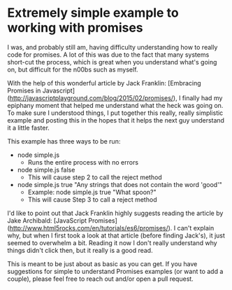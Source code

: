 # Extremely simple example to working with promises

I was, and probably still am, having difficulty understanding how to really code for promises. A lot of this was due to the fact that many systems short-cut the process, which is great when you understand what's going on, but difficult for the n00bs such as myself. 

With the help of this wonderful article by Jack Franklin: [Embracing Promises in Javascript] (http://javascriptplayground.com/blog/2015/02/promises/), I finally had my epiphany moment that helped me understand what the heck was going on. To make sure I understood things, I put together this really, really simplistic example and posting this in the hopes that it helps the next guy understand it a little faster. 

This example has three ways to be run: 

- node simple.js
	- Runs the entire process with no errors
- node simple.js false
	- This will cause step 2 to call the reject method
- node simple.js true "Any strings that does not contain the word 'good'"
	- Example: node simple.js true "What spoon?"
	- This will cause Step 3 to call a reject method

I'd like to point out that Jack Franklin highly suggests reading the article by Jake Archibald: [JavaScript Promises] (http://www.html5rocks.com/en/tutorials/es6/promises/). I can't explain why, but when I first took a look at that article (before finding Jack's), it just seemed to overwhelm a bit. Reading it now I don't really understand why things didn't click then, but it really is a good read. 

This is meant to be just about as basic as you can get. If you have suggestions for simple to understand Promises examples (or want to add a couple), please feel free to reach out and/or open a pull request. 
